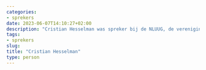 ```yaml
---
categories:
- sprekers
date: 2023-06-07T14:10:27+02:00
description: "Cristian Hesselman was spreker bij de NLUUG, de vereniging voor open systemen en open standaarden. Lees meer over deze spreker."
tags:
- sprekers
slug:
title: "Cristian Hesselman"
type: person
---
```

